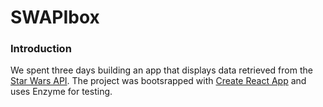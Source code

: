 # SWAPIbox

### Introduction

We spent three days building an app that displays data retrieved from the [Star Wars API](https://swapi.co/). The project was bootsrapped with [Create React App](https://github.com/facebookincubator/create-react-app) and uses Enzyme for testing.

